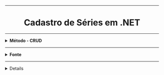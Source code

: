 

<hr>


<h1 align="center">Cadastro de Séries em <strong>.NET</strong> </h1>

<hr />

<details>
    <summary><strong>Método - CRUD </strong></summary>
        <br />
        <ol>
            <li>Create  - Criar</li>
            <li>Read  - Ler</li>
            <li>Update  - Atualizar</li>
            <li>Delete  - Excluir</li> 
            <li>Visualizar</li>
        </ol>
</details>

<hr />

<details>
  <summary><strong>Fonte</strong></summary>
    <br />
    <p align="left">
        Plataforma: <a href="https://web.digitalinnovation.one/home">Digital Innovation One.</a>
        <br /> 
        Desafio: <a href="https://web.digitalinnovation.one/lab/criando-um-app-de-cadastro-em-memoria-implementando-crud-de-series-em-net/learning/9432e625-663e-481a-971b-c77a4aa96d16">Criando um APP simples de Cadastro de Séries em .NET.</a>
    </p>
    
</details>

<hr />

<details>
  <sumnary><strong>DESCRIÇÃO</strong></summary><br/>

<p aling = "left"> Algoritmo simples de cadastro de séries para praticar seus conhecimentos de orientação a objetos,<br>
  o principal paradigma de programação utilizada no mercado.</p><br>

  ### Nesse projeto você vai aprender:
  Como pensar orientado a objetos, 
  como modelar o seu domínio, 
  como utilizar recursos de coleção para salvar seus dados em memória.

  ### Objetivos do Projeto
    1. Implementação de CRUD de séries
      Create/Criar
      Read/Ler
      Update/Atualizar
      Delete/Excluir

    2. Utilização de classes abstratas
      . Classes que podem conter métodos abstratos
        . um método abstrato é um método que é declarado, porém não contém implementação
      . Não pode ser instanciada
      . Exige subclasses que tenham implementação dos métodos abstratos

    3. Utilização de Interfaces
      . Interface é muito semelhante a uma classe abstrata, mas não possui atributos e não pode definir como
        os métodos devem ser implementados
      . Em vez disso, é simplesmente uma lista de métodos que devem ser implementados

  ### Requisitos Básicos
      . Lógica de Programação
      . Conhecimento básico de OO
      . Conhecimento básico de .NET
<hr/>
<hr>

### Foi adicionado ao projeto a opção de confirmação de exclusão. 
### Retorna: Tem certeza que deseja excluir? s/n 

### No visualizar se for digitado o ID de serie que não esta cadastrada ele retorna a informação: <br>

==== Série não existe ====

### Foi cadastrada novas opções de Séries.
### Foi adicionada a avaliação - rating -  da série.
</details>
 